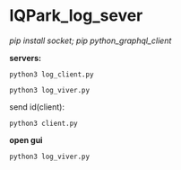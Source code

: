 # IQPark_log_sever
*pip install socket;*
*pip python_graphql_client*


**servers:**
```
python3 log_client.py
```
```
python3 log_viver.py
```

send id(client):

```
python3 client.py 
```
**open gui**

```
python3 log_viver.py 
```
